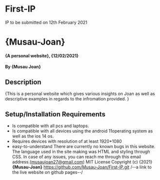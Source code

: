 # First-IP
IP to be submitted on 12th February 2021
# {Musau-Joan}
#### {A personal website}, {12/02/2021}
#### By **{Musau Joan}**
## Description
{This is a personal website which gives various insights on Joan as well as descriptive examples in regards to the infromation provided. }
## Setup/Installation Requirements
* Is compatible with all pcs and laptops.
* Is compatible with all devices using the android 11operating system as well as the ios 14 os.
* Requires devices with resolution of at least 1920*1080
* easy-to-understand
There are currently no known bugs in this website.
The language used in the site making was HTML and styling through CSS.
In case of any issues, you can reach me through this email address.(musaujoan27@gmail.com)
MIT License
Copyright (c) {2021} **{Musau-Joan}**
https://github.com/Musau-Joan/First-IP.git /--a link to the live website on github pages--/
